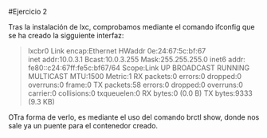 #Ejercicio 2


Tras la instalación de lxc, comprobamos mediante el comando ifconfig que se ha creado la sigguiente interfaz:

> lxcbr0    Link encap:Ethernet  HWaddr 0e:24:67:5c:bf:67  
          inet addr:10.0.3.1  Bcast:10.0.3.255  Mask:255.255.255.0
          inet6 addr: fe80::c24:67ff:fe5c:bf67/64 Scope:Link
          UP BROADCAST RUNNING MULTICAST  MTU:1500  Metric:1
          RX packets:0 errors:0 dropped:0 overruns:0 frame:0
          TX packets:58 errors:0 dropped:0 overruns:0 carrier:0
          collisions:0 txqueuelen:0 
          RX bytes:0 (0.0 B)  TX bytes:9333 (9.3 KB)
          
          
OTra forma de verlo, es mediante el uso del comando brctl show, donde nos sale ya un puente para el contenedor creado.